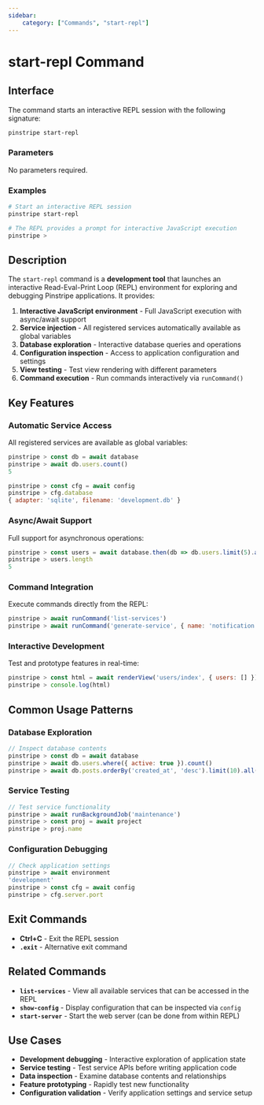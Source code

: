 ```yaml
---
sidebar:
    category: ["Commands", "start-repl"]
---
```

# start-repl Command

## Interface

The command starts an interactive REPL session with the following signature:

```bash
pinstripe start-repl
```

### Parameters

No parameters required.

### Examples

```bash
# Start an interactive REPL session
pinstripe start-repl

# The REPL provides a prompt for interactive JavaScript execution
pinstripe > 
```

## Description

The `start-repl` command is a **development tool** that launches an interactive Read-Eval-Print Loop (REPL) environment for exploring and debugging Pinstripe applications. It provides:

1. **Interactive JavaScript environment** - Full JavaScript execution with async/await support
2. **Service injection** - All registered services automatically available as global variables
3. **Database exploration** - Interactive database queries and operations
4. **Configuration inspection** - Access to application configuration and settings
5. **View testing** - Test view rendering with different parameters
6. **Command execution** - Run commands interactively via `runCommand()`

## Key Features

### Automatic Service Access
All registered services are available as global variables:
```javascript
pinstripe > const db = await database
pinstripe > await db.users.count()
5

pinstripe > const cfg = await config
pinstripe > cfg.database
{ adapter: 'sqlite', filename: 'development.db' }
```

### Async/Await Support
Full support for asynchronous operations:
```javascript
pinstripe > const users = await database.then(db => db.users.limit(5).all())
pinstripe > users.length
5
```

### Command Integration
Execute commands directly from the REPL:
```javascript
pinstripe > await runCommand('list-services')
pinstripe > await runCommand('generate-service', { name: 'notification' })
```

### Interactive Development
Test and prototype features in real-time:
```javascript
pinstripe > const html = await renderView('users/index', { users: [] })
pinstripe > console.log(html)
```

## Common Usage Patterns

### Database Exploration
```javascript
// Inspect database contents
pinstripe > const db = await database
pinstripe > await db.users.where({ active: true }).count()
pinstripe > await db.posts.orderBy('created_at', 'desc').limit(10).all()
```

### Service Testing
```javascript
// Test service functionality
pinstripe > await runBackgroundJob('maintenance')
pinstripe > const proj = await project
pinstripe > proj.name
```

### Configuration Debugging
```javascript
// Check application settings
pinstripe > await environment
'development'
pinstripe > const cfg = await config
pinstripe > cfg.server.port
```

## Exit Commands

- **Ctrl+C** - Exit the REPL session
- **`.exit`** - Alternative exit command

## Related Commands

- **`list-services`** - View all available services that can be accessed in the REPL
- **`show-config`** - Display configuration that can be inspected via `config`
- **`start-server`** - Start the web server (can be done from within REPL)

## Use Cases

- **Development debugging** - Interactive exploration of application state
- **Service testing** - Test service APIs before writing application code
- **Data inspection** - Examine database contents and relationships
- **Feature prototyping** - Rapidly test new functionality
- **Configuration validation** - Verify application settings and service setup